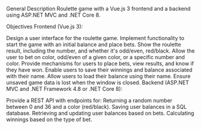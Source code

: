 General Description
Roulette game with a Vue.js 3 frontend and a backend using ASP.NET MVC and .NET Core 8.

Objectives
Frontend (Vue.js 3):

Design a user interface for the roulette game.
Implement functionality to start the game with an initial balance and place bets.
Show the roulette result, including the number, and whether it's odd/even, red/black.
Allow the user to bet on color, odd/even of a given color, or a specific number and color.
Provide mechanisms for users to place bets, view results, and know if they have won.
Enable users to save their winnings and balance associated with their name.
Allow users to load their balance using their name.
Ensure unsaved game data is lost when the window is closed.
Backend (ASP.NET MVC and .NET Framework 4.8 or .NET Core 8):

Provide a REST API with endpoints for:
Returning a random number between 0 and 36 and a color (red/black).
Saving user balances in a SQL database.
Retrieving and updating user balances based on bets.
Calculating winnings based on the type of bet.
